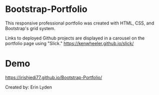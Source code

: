 # Bootstrap-Portfolio

This responsive professional portfolio was created with HTML, CSS, and Bootstrap's grid system. 

Links to deployed Github projects are displayed in a carousel on the portfolio page using "Slick." https://kenwheeler.github.io/slick/

# Demo

https://irishjedi77.github.io/Bootstrap-Portfolio/

Created by: Erin Lyden 
